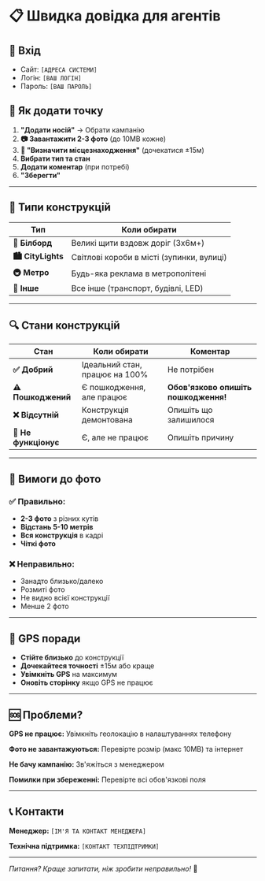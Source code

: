 # 📋 Швидка довідка для агентів

## 🔐 Вхід
- Сайт: `[АДРЕСА СИСТЕМИ]`
- Логін: `[ВАШ ЛОГІН]`
- Пароль: `[ВАШ ПАРОЛЬ]`

## 📱 Як додати точку

1. **"Додати носій"** → Обрати кампанію
2. **📷 Завантажити 2-3 фото** (до 10MB кожне)
3. **📍 "Визначити місцезнаходження"** (дочекатися ±15м)
4. **Вибрати тип та стан**
5. **Додати коментар** (при потребі)
6. **"Зберегти"**

---

## 🏢 Типи конструкцій

| Тип | Коли обирати |
|-----|--------------|
| **🏢 Білборд** | Великі щити вздовж доріг (3x6м+) |
| **🏙️ CityLights** | Світлові короби в місті (зупинки, вулиці) |
| **🚇 Метро** | Будь-яка реклама в метрополітені |
| **📍 Інше** | Все інше (транспорт, будівлі, LED) |

---

## 🔍 Стани конструкцій

| Стан | Коли обирати | Коментар |
|------|--------------|----------|
| **✅ Добрий** | Ідеальний стан, працює на 100% | Не потрібен |
| **⚠️ Пошкоджений** | Є пошкодження, але працює | **Обов'язково опишіть пошкодження!** |
| **❌ Відсутній** | Конструкція демонтована | Опишіть що залишилося |
| **🚫 Не функціонує** | Є, але не працює | Опишіть причину |

---

## 📸 Вимоги до фото

### ✅ Правильно:
- **2-3 фото** з різних кутів
- **Відстань 5-10 метрів**
- **Вся конструкція** в кадрі
- **Чіткі фото**

### ❌ Неправильно:
- Занадто близько/далеко
- Розмиті фото
- Не видно всієї конструкції
- Менше 2 фото

---

## 🎯 GPS поради

- **Стійте близько** до конструкції
- **Дочекайтеся точності** ±15м або краще
- **Увімкніть GPS** на максимум
- **Оновіть сторінку** якщо GPS не працює

---

## 🆘 Проблеми?

**GPS не працює:** Увімкніть геолокацію в налаштуваннях телефону

**Фото не завантажуються:** Перевірте розмір (макс 10MB) та інтернет

**Не бачу кампанію:** Зв'яжіться з менеджером

**Помилки при збереженні:** Перевірте всі обов'язкові поля

---

## 📞 Контакти

**Менеджер:** `[ІМ'Я ТА КОНТАКТ МЕНЕДЖЕРА]`

**Технічна підтримка:** `[КОНТАКТ ТЕХПІДТРИМКИ]`

---

*Питання? Краще запитати, ніж зробити неправильно!* 💪
